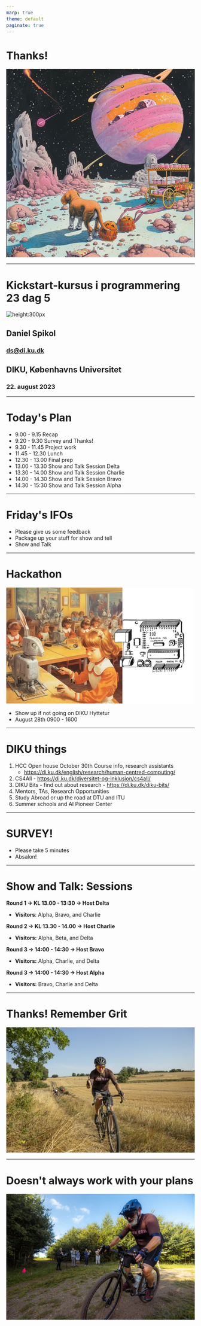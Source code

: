 ```yaml
---
marp: true
theme: default
paginate: true
---
```


<!-- _backgroundColor: black -->
# Thanks!<!--fit-->
<!-- _color: gold -->
![bg 50%](./image_bank/dog_cakes.png)

---
# Kickstart-kursus i programmering 23 dag 5

![height:300px](images/fish)

## Daniel Spikol
### ds@di.ku.dk

## DIKU, Københavns Universitet
### 22. august 2023


---


# Today's Plan

- 9.00 - 9.15 Recap
- 9.20 - 9.30 Survey and Thanks!
- 9.30 - 11.45 Project work
- 11.45 - 12.30 Lunch
- 12.30 - 13.00 Final prep
- 13.00 - 13.30 Show and Talk Session Delta
- 13.30 - 14.00 Show and Talk Session Charlie
- 14.00 - 14.30 Show and Talk Session Bravo
- 14.30 - 15:30 Show and Talk Session Alpha

---

# Friday's IFOs

- Please give us some feedback
- Package up your stuff for show and tell
- Show and Talk

---
# Hackathon
![bg right 90%](./image_bank/hacka.png)
- Show up if not going on DIKU Hyttetur
- August 28th 0900 - 1600

---
# DIKU things

1. HCC Open house October 30th Course info, research assistants
    - https://di.ku.dk/english/research/human-centred-computing/
2. CS4All - https://di.ku.dk/diversitet-og-inklusion/cs4all/
3. DIKU Bits - find out about research - https://di.ku.dk/diku-bits/
4. Mentors, TAs, Research Opportunities
5. Study Abroad or up the road at DTU and ITU
6. Summer schools and AI Pioneer Center

---
# SURVEY!
- Please take 5 minutes
- Absalon!

---

# Show and Talk: Sessions

**Round 1 &rarr; KL 13.00 - 13:30 &rarr; Host Delta**
  - **Visitors**: Alpha, Bravo, and Charlie
  
**Round 2 &rarr; KL 13.30 - 14.00 &rarr; Host Charlie**
  - **Visitors:** Alpha, Beta, and Delta
 
**Round 3 &rarr; 14:00 - 14:30 &rarr; Host Bravo**
  - **Visitors:** Alpha, Charlie, and Delta

**Round 3 &rarr; 14:00 - 14:30 &rarr; Host Alpha**
  - **Visitors:** Bravo, Charlie and Delta
---
<!-- _color: white -->
# Thanks! Remember Grit<!--fit -->

![bg](./images/grit.jpg)

---
<!-- _color: yellow -->
# Doesn't always work with your plans<!--fit -->
![bg](./image_bank/grit2.jpg)